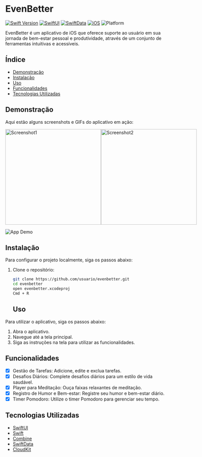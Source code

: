 # EvenBetter

[![Swift Version](https://img.shields.io/badge/Swift-5.10-orange.svg)](https://swift.org)
[![SwiftUI](https://img.shields.io/badge/SwiftUI-available-brightgreen.svg)](https://developer.apple.com/xcode/swiftui/)
[![SwiftData](https://img.shields.io/badge/SwiftData-available-brightgreen.svg)](https://developer.apple.com/documentation/swiftdata)
[![iOS](https://img.shields.io/badge/iOS-17%2B-blue.svg)](https://developer.apple.com/ios/)
![Platform](https://img.shields.io/badge/platform-iOS-lightgrey.svg)



EvenBetter é um aplicativo de iOS que oferece suporte ao usuário em sua jornada de bem-estar pessoal e produtividade, através de um conjunto de ferramentas intuitivas e acessíveis.


## Índice

- [Demonstração](#demonstração)
- [Instalação](#instalação)
- [Uso](#uso)
- [Funcionalidades](#funcionalidades)
- [Tecnologias Utilizadas](#tecnologias-utilizadas)

## Demonstração

Aqui estão alguns screenshots e GIFs do aplicativo em ação:

<div style="display: flex;">
  <img src="assets/tarefas-video1.gif" alt="Screenshot1" width="300">
  <img src="assets/meditacao-video1.gif" alt="Screenshot2" width="300">
</div>

![App Demo](assets/demo.gif)

## Instalação

Para configurar o projeto localmente, siga os passos abaixo:

1. Clone o repositório:
   ```bash
   git clone https://github.com/usuario/evenbetter.git
   cd evenbetter
   open evenbetter.xcodeproj
   Cmd + R
   ```
   ## Uso

Para utilizar o aplicativo, siga os passos abaixo:

1. Abra o aplicativo.
2. Navegue até a tela principal.
3. Siga as instruções na tela para utilizar as funcionalidades.

## Funcionalidades

- [x] Gestão de Tarefas: Adicione, edite e exclua tarefas.
- [x] Desafios Diários: Complete desafios diários para um estilo de vida saudável.
- [x] Player para Meditação: Ouça faixas relaxantes de meditação.
- [x] Registro de Humor e Bem-estar: Registre seu humor e bem-estar diário.
- [x] Timer Pomodoro: Utilize o timer Pomodoro para gerenciar seu tempo.

## Tecnologias Utilizadas

- [SwiftUI](https://developer.apple.com/xcode/swiftui/)
- [Swift](https://swift.org/)
- [Combine](https://developer.apple.com/documentation/combine)
- [SwiftData](https://developer.apple.com/documentation/swiftdata)
- [CloudKit](https://developer.apple.com/documentation/cloudkit)

[swift-image]:https://img.shields.io/badge/swift-5.10-orange.svg
[swift-url]: https://swift.org/
